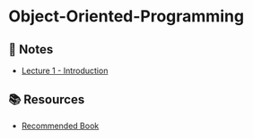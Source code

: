 # Object-Oriented-Programming

## 📝 Notes
- [Lecture 1 - Introduction](./lectures/lecture-01.pdf)

## 📚 Resources
- [Recommended Book](./resources/book.pdf)